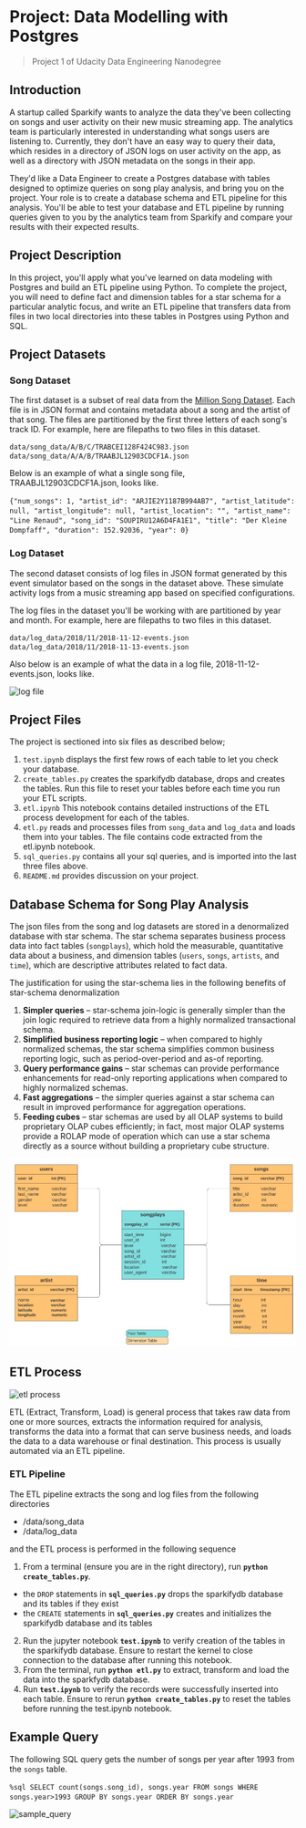 # Project: Data Modelling with Postgres
> Project 1 of Udacity Data Engineering Nanodegree

## Introduction
A startup called Sparkify wants to analyze the data they've been collecting on songs and user activity on their new music streaming app. The analytics team is particularly interested in understanding what songs users are listening to. Currently, they don't have an easy way to query their data, which resides in a directory of JSON logs on user activity on the app, as well as a directory with JSON metadata on the songs in their app.

They'd like a Data Engineer to create a Postgres database with tables designed to optimize queries on song play analysis, and bring you on the project. Your role is to create a database schema and ETL pipeline for this analysis. You'll be able to test your database and ETL pipeline by running queries given to you by the analytics team from Sparkify and compare your results with their expected results.

## Project Description
In this project, you'll apply what you've learned on data modeling with Postgres and build an ETL pipeline using Python. To complete the project, you will need to define fact and dimension tables for a star schema for a particular analytic focus, and write an ETL pipeline that transfers data from files in two local directories into these tables in Postgres using Python and SQL.

## Project Datasets
### Song Dataset
The first dataset is a subset of real data from the [Million Song Dataset](http://millionsongdataset.com/). Each file is in JSON format and contains metadata about a song and the artist of that song. The files are partitioned by the first three letters of each song's track ID. For example, here are filepaths to two files in this dataset.

```
data/song_data/A/B/C/TRABCEI128F424C983.json
data/song_data/A/A/B/TRAABJL12903CDCF1A.json
```

Below is an example of what a single song file, TRAABJL12903CDCF1A.json, looks like.

`{"num_songs": 1, "artist_id": "ARJIE2Y1187B994AB7", "artist_latitude": null, "artist_longitude": null, "artist_location": "", "artist_name": "Line Renaud", "song_id": "SOUPIRU12A6D4FA1E1", "title": "Der Kleine Dompfaff", "duration": 152.92036, "year": 0}`

### Log Dataset
The second dataset consists of log files in JSON format generated by this event simulator based on the songs in the dataset above. These simulate activity logs from a music streaming app based on specified configurations.

The log files in the dataset you'll be working with are partitioned by year and month. For example, here are filepaths to two files in this dataset.
```
data/log_data/2018/11/2018-11-12-events.json
data/log_data/2018/11/2018-11-13-events.json
```

Also below is an example of what the data in a log file, 2018-11-12-events.json, looks like.

![log file](/images/log_file.JPG "2018-11-12-events.json")

## Project Files
The project is sectioned into six files as described below;
1. `test.ipynb` displays the first few rows of each table to let you check your database.
2. `create_tables.py` creates the sparkifydb database, drops and creates the tables. Run this file to reset your tables before each time you run your ETL scripts.
3. `etl.ipynb` This notebook contains detailed instructions of the ETL process development for each of the tables.
4. `etl.py` reads and processes files from `song_data` and `log_data` and loads them into your tables. The file contains code extracted from the etl.ipynb notebook.
5. `sql_queries.py` contains all your sql queries, and is imported into the last three files above.
6. `README.md` provides discussion on your project.

## Database Schema for Song Play Analysis
The json files from the song and log datasets are stored in a denormalized database with star schema. The star schema separates business process data into fact tables (`songplays`), which hold the measurable, quantitative data about a business, and dimension tables (`users`, `songs`, `artists`, and `time`), which are descriptive attributes related to fact data.

The justification for using the star-schema lies in the following benefits of star-schema denormalization
1. **Simpler queries** – star-schema join-logic is generally simpler than the join logic required to retrieve data from a highly normalized transactional schema.
2. **Simplified business reporting logic** – when compared to highly normalized schemas, the star schema simplifies common business reporting logic, such as period-over-period and as-of reporting.
3. **Query performance gains** – star schemas can provide performance enhancements for read-only reporting applications when compared to highly normalized schemas.
4. **Fast aggregations** – the simpler queries against a star schema can result in improved performance for aggregation operations.
5. **Feeding cubes** – star schemas are used by all OLAP systems to build proprietary OLAP cubes efficiently; in fact, most major OLAP systems provide a ROLAP mode of operation which can use a star schema directly as a source without building a proprietary cube structure.

![star schema](https://github.com/ikennanwosu/Data_Engineering_Nanodegree/blob/master/Project_1-Data-Modelling-with-Postgres/images/Sparkify_Data_Schema.JPG)

## ETL Process
![etl process](/images/etl.JPG "ETL Process")

ETL (Extract, Transform, Load) is general process that takes raw data from one or more sources, extracts the information required for analysis, transforms the data into a format that can serve business needs, and loads the data to a data warehouse or final destination. This process is usually automated via an ETL pipeline.

### ETL Pipeline
The ETL pipeline extracts the song and log files from the following directories
* /data/song_data
* /data/log_data

and the ETL process is performed in the following sequence
1. From a terminal (ensure you are in the right directory), run **`python create_tables.py`**. 
 * the `DROP` statements in **`sql_queries.py`** drops the sparkifydb database and its tables if they exist
 * the `CREATE` statements in **`sql_queries.py`** creates and initializes the sparkifydb database and its tables
2. Run the jupyter notebook **`test.ipynb`** to verify creation of the tables in the sparkifydb database. Ensure to restart the kernel to close connection to the database after running this notebook.
3. From the terminal, run **`python etl.py`** to extract, transform and load the data into the sparkfydb database.
4. Run **`test.ipynb`** to verify the records were successfully inserted into each table. Ensure to rerun **`python create_tables.py`** to reset the tables before running the test.ipynb notebook.


## Example Query
The following SQL query gets the number of songs per year after 1993 from the `songs` table.

`%sql SELECT count(songs.song_id), songs.year FROM songs WHERE songs.year>1993 GROUP BY songs.year ORDER BY songs.year`

![sample_query](/images/sample_query.JPG "Example Query")

